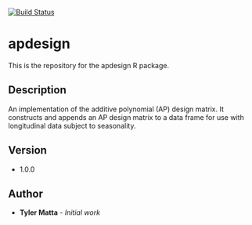 [![Build Status](https://travis-ci.org/tmatta/ap_design.svg?branch=master)](https://travis-ci.org/tmatta/ap_design)
# apdesign

This is the repository for the apdesign R package.

## Description

An implementation of the additive polynomial (AP) design matrix. It constructs and appends an AP design matrix to a data frame for use with longitudinal data subject to seasonality.

## Version

* 1.0.0


## Author

* **Tyler Matta** - *Initial work*



